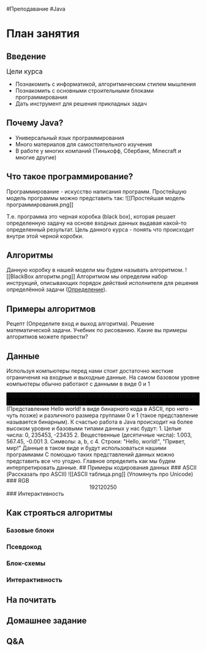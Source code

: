#Преподавание #Java
# План занятия
## Введение
<span style="font-size: 1.2em;">Цели курса</span>
- Познакомить с информатикой, алгоритмическим стилем мышления
- Познакомить с основными строительными блоками программирования
- Дать инструмент для решения прикладных задач
## Почему Java?
- Универсальный язык программирования
- Много материалов для самостоятельного изучения
- В работе у многих компаний (Тинькофф, Сбербанк, Minecraft и многие другие)
## Что такое программирование?
Программирование - искусство написания программ.
Простейшую модель программы можно представить так:
![[Простейшая модель программирования.png]]

Т.е. программа это черная коробка (black box), которая решает определенную задачу на основе входных данных выдавая какой-то определенный результат.
Цель данного курса - понять что происходит внутри этой черной коробки.
## Алгоритмы
Данную коробку в нашей модели мы будем называть алгоритмом.
![[BlackBox алгоритм.png]]
Алгоритмом мы определим набор инструкций, описывающих порядок действий исполнителя для решения определённой задачи ([Определение](https://ru.wikipedia.org/wiki/%D0%90%D0%BB%D0%B3%D0%BE%D1%80%D0%B8%D1%82%D0%BC)).
## Примеры алгоритмов
Рецепт (Определите вход и выход алгоритма).
Решение математической задачи.
Учебник по рисованию.
Какие вы примеры алгоритмов можете привести?
## Данные
Используя компьютеры перед нами стоит достаточно жесткие ограничения на входные и выходные данные.
На самом базовом уровне компьютеры обычно работают с данными в виде 0 и 1
<div style="background-color: black; overflow-wrap: break-word;">
010010000110010101101100011011000110111100100000011101110110111101110010011011000110010000100001
</div>
(Представление Hello world! в виде бинарного кода в ASCII, про него - чуть позже)
и различного размера группами 0 и 1 (такое представление называется бинарным).
К счастью работа в Java происходит на более высоком уровне и базовыми типами данных у нас будут:
1. Целые числа: 0, 235453, -23435
2. Вещественные (десятичные числа): 1.003, 567.45, -0.001
3. Символы: a, b, c
4. Строки: "Hello, world!", "Привет, мир!"
Данные в таком виде и будут использоваться нашими программами
С помощью таких представлений данных можно представить все что угодно. Главное определить как мы будем интерпретировать данные.
## Примеры кодирования данных
### ASCII
(Рассказать про ASCII)
![[ASCII таблица.png]]
(Упомянуть про Unicode)
### RGB
<div style="display: flex; justify-content: center;">
	<div class="color-block red">192</div>
	<div class="color-block green">120</div>
	<div class="color-block blue">250</div>
</div>

<div style="display: flex; justify-content: center;">
	<div class="color-block combined"></div>
</div>
### Интерактивность

## Как строяться алгоритмы
### Базовые блоки
### Псевдокод
### Блок-схемы
### Интерактивность
## На почитать
## Домашнее задание
## Q&A